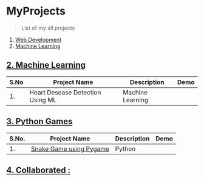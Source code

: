 # MyProjects

> List of my all projects

1. [Web Development](web-dev/)
2. [Machine Learning](#)

## [2. Machine Learning](#)

|S.No| Project Name|Description|Demo|
|---|---|---|---|
|1.|Heart Desease Detection Using ML|Machine Learning||

## [3. Python Games](#)

|S.No.|Project Name|Description|Demo|
|---|---|---|---|
|1.|[Snake Game using Pygame](https://github.com/dev-mdirfan/Snake-Game-Using-Python.git)|Python||

## [4. Collaborated :](#)
